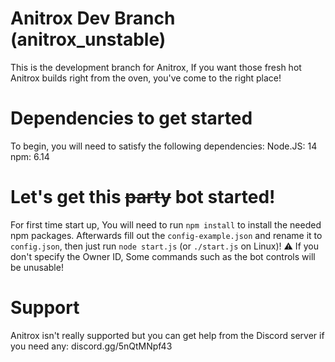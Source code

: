 
# Anitrox Dev Branch (anitrox_unstable)
This is the development branch for Anitrox, If you want those fresh hot Anitrox builds right from the oven, you've come to the right place!
# Dependencies to get started
To begin, you will need to satisfy the following dependencies:
Node.JS: 14 
npm: 6.14
# Let's get this ~~party~~ bot started!
For first time start up, You will need to run ``npm install`` to install the needed npm packages.
Afterwards fill out the ``config-example.json`` and rename it to ``config.json``, then just run ``node start.js`` (or ``./start.js`` on Linux)!
⚠️ If you don't specify the Owner ID, Some commands such as the bot controls will be unusable! 
# Support
Anitrox isn't really supported but you can get help from the Discord server if you need any: discord.gg/5nQtMNpf43
